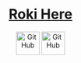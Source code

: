 <h1 align="center"><a href="https://peterhan.dev">Roki Here</a></h1>

<p align="center">
  <a href="https://github.com/Roki-lIlI">
    <picture>
      <source media="(prefers-color-scheme: dark)" srcset="https://cdn.simpleicons.org/github/white">
      <img alt="GitHub" title="GitHub" height="48" width="48" src="https://cdn.simpleicons.org/github"></picture></a>
        <a href="https://cdn.simpleicons.org/cplusplus">
    <picture>
      <source media="(prefers-color-scheme: dark)" srcset="https://cdn.simpleicons.org/cplusplus/">
      <img alt="GitHub" title="GitHub" height="48" width="48" src="https://cdn.simpleicons.org/cplusplus"></picture></a>
